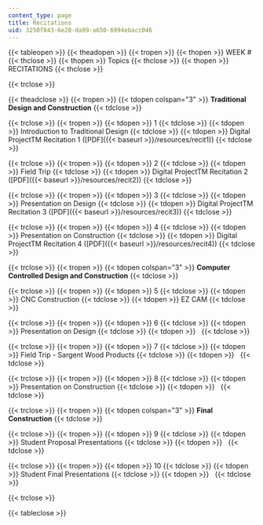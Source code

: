 ```yaml
---
content_type: page
title: Recitations
uid: 3250f843-6e28-da99-a650-6994ebacc046
---
```


{{< tableopen >}}
{{< theadopen >}}
{{< tropen >}}
{{< thopen >}}
WEEK #
{{< thclose >}}
{{< thopen >}}
Topics
{{< thclose >}}
{{< thopen >}}
RECITATIONS
{{< thclose >}}

{{< trclose >}}

{{< theadclose >}}
{{< tropen >}}
{{< tdopen colspan="3" >}}
**Traditional Design and Construction**
{{< tdclose >}}

{{< trclose >}}
{{< tropen >}}
{{< tdopen >}}
1
{{< tdclose >}}
{{< tdopen >}}
Introduction to Traditional Design
{{< tdclose >}}
{{< tdopen >}}
Digital ProjectTM Recitation 1 ([PDF]({{< baseurl >}}/resources/recit1))
{{< tdclose >}}

{{< trclose >}}
{{< tropen >}}
{{< tdopen >}}
2
{{< tdclose >}}
{{< tdopen >}}
Field Trip
{{< tdclose >}}
{{< tdopen >}}
Digital ProjectTM Recitation 2 ([PDF]({{< baseurl >}}/resources/recit2))
{{< tdclose >}}

{{< trclose >}}
{{< tropen >}}
{{< tdopen >}}
3
{{< tdclose >}}
{{< tdopen >}}
Presentation on Design
{{< tdclose >}}
{{< tdopen >}}
Digital ProjectTM Recitation 3 ([PDF]({{< baseurl >}}/resources/recit3))
{{< tdclose >}}

{{< trclose >}}
{{< tropen >}}
{{< tdopen >}}
4
{{< tdclose >}}
{{< tdopen >}}
Presentation on Construction
{{< tdclose >}}
{{< tdopen >}}
Digital ProjectTM Recitation 4 ([PDF]({{< baseurl >}}/resources/recit4))
{{< tdclose >}}

{{< trclose >}}
{{< tropen >}}
{{< tdopen colspan="3" >}}
**Computer Controlled Design and Construction**
{{< tdclose >}}

{{< trclose >}}
{{< tropen >}}
{{< tdopen >}}
5
{{< tdclose >}}
{{< tdopen >}}
CNC Construction
{{< tdclose >}}
{{< tdopen >}}
EZ CAM
{{< tdclose >}}

{{< trclose >}}
{{< tropen >}}
{{< tdopen >}}
6
{{< tdclose >}}
{{< tdopen >}}
Presentation on Design
{{< tdclose >}}
{{< tdopen >}}
 
{{< tdclose >}}

{{< trclose >}}
{{< tropen >}}
{{< tdopen >}}
7
{{< tdclose >}}
{{< tdopen >}}
Field Trip - Sargent Wood Products
{{< tdclose >}}
{{< tdopen >}}
 
{{< tdclose >}}

{{< trclose >}}
{{< tropen >}}
{{< tdopen >}}
8
{{< tdclose >}}
{{< tdopen >}}
Presentation on Construction
{{< tdclose >}}
{{< tdopen >}}
 
{{< tdclose >}}

{{< trclose >}}
{{< tropen >}}
{{< tdopen colspan="3" >}}
**Final Construction**
{{< tdclose >}}

{{< trclose >}}
{{< tropen >}}
{{< tdopen >}}
9
{{< tdclose >}}
{{< tdopen >}}
Student Proposal Presentations
{{< tdclose >}}
{{< tdopen >}}
 
{{< tdclose >}}

{{< trclose >}}
{{< tropen >}}
{{< tdopen >}}
10
{{< tdclose >}}
{{< tdopen >}}
Student Final Presentations
{{< tdclose >}}
{{< tdopen >}}
 
{{< tdclose >}}

{{< trclose >}}

{{< tableclose >}}